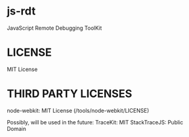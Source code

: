 js-rdt
======

JavaScript Remote Debugging ToolKit

LICENSE
=======
MIT License

THIRD PARTY LICENSES
====================
node-webkit: MIT License (/tools/node-webkit/LICENSE)

Possibly, will be used in the future:
TraceKit: MIT
StackTraceJS: Public Domain
